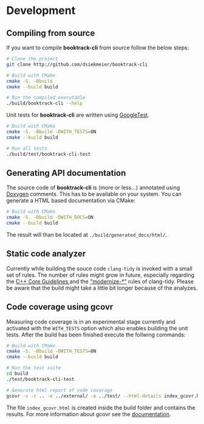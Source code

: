 # Development

## Compiling from source

If you want to compile **booktrack-cli** from source follow the below steps:

```bash
# Clone the project
git clone http://github.com/dsiekmeier/booktrack-cli

# Build with CMake
cmake -S. -Bbuild
cmake --build build

# Run the compiled executable
./build/booktrack-cli --help
```

Unit tests for **booktrack-cli** are written using [GoogleTest](https://google.github.io/googletest).

```bash
# Build with CMake
cmake -S. -Bbuild -DWITH_TESTS=ON
cmake --build build

# Run all tests
./build/test/booktrack-cli-test
```

## Generating API documentation

The source code of **booktrack-cli** is (more or less...) annotated using [Doxygen](https://www.doxygen.nl/index.html) comments. This has to be available on your system. You can generate a HTML based documentation via CMake:

```bash
# Build with CMake
cmake -S. -Bbuild -DWITH_DOCS=ON
cmake --build build
```

The result will than be located at `./build/generated_docs/html/`.

## Static code analyzer

Currently while building the souce code `clang-tidy` is invoked with a small set of rules. The number of rules might grow in future, especially regarding the [C++ Core Guidelines ](https://isocpp.github.io/CppCoreGuidelines/CppCoreGuidelines.html) and the ["modernize-*"](https://clang.llvm.org/extra/clang-tidy/checks/list.html) rules of clang-tidy. Please be aware that the build might take a little bit longer because of the analyzes.

## Code coverage using gcovr

Measuring code coverage is in an experimental stage currently and activated with the `WITH_TESTS` option which also enables building the unit tests. After the build has been finished execute the follwing commands:

```bash
# Build with CMake
cmake -S. -Bbuild -DWITH_TESTS=ON
cmake --build build

# Run the test suite
cd build
./test/booktrack-cli-test

# Generate html report of code coverage
gcovr -v -r .. -e ../external/ -e ../test/ --html-details index_gcovr.html
```

The file `index_gcovr.html` is created inside the build folder and contains the results. For more information about gcovr see the [documentation](https://gcovr.com/en/stable/).
